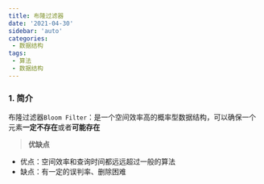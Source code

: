 ```yaml
---
title: 布隆过滤器
date: '2021-04-30'
sidebar: 'auto'
categories:
 - 数据结构
tags:
 - 算法
 - 数据结构
---
```


### 1. 简介

布隆过滤器`Bloom Filter`：是一个空间效率高的概率型数据结构，可以确保一个元素**一定不存在**或者**可能存在**

> **优缺点**

- 优点：空间效率和查询时间都远远超过一般的算法
- 缺点：有一定的误判率、删除困难